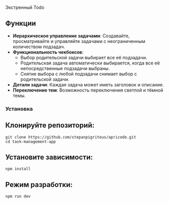 Экстренный Todo 


## Функции

- **Иерархическое управление задачами**: Создавайте, просматривайте и управляйте задачами с неограниченным количеством подзадач.
- **Функциональность чекбоксов**: 
  - Выбор родительской задачи выбирает все её подзадачи.
  - Родительская задача автоматически выбирается, когда все её непосредственные подзадачи выбраны.
  - Снятие выбора с любой подзадачи снимает выбор с родительской задачи.
- **Детали задачи**: Каждая задача может иметь заголовок и описание.
- **Переключение тем**: Возможность переключения светлой и тёмной темы.

### Установка

## Клонируйте репозиторий:
```
git clone https://github.com/stepanpigriteus/apricode.git
cd task-management-app
```

## Установите зависимости:
```
npm install
```

## Режим разработки:
```
npm run dev
```